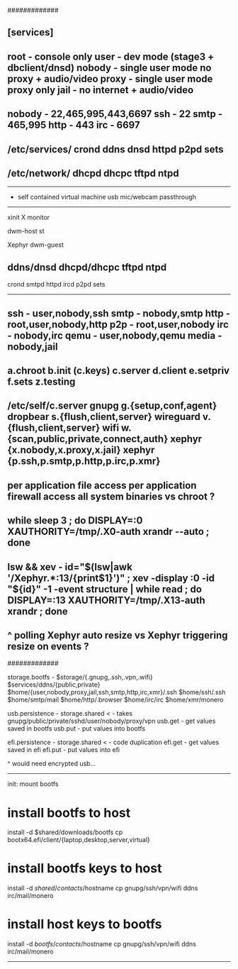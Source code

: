 
#############

[services]
-------------
   root - console only
   user - dev mode (stage3 + dbclient/dnsd)
 nobody - single user mode no proxy + audio/video
  proxy - single user mode proxy only
   jail - no internet + audio/video
-------------
 nobody - 22,465,995,443,6697
    ssh - 22
   smtp - 465,995
   http - 443
    irc - 6697
-------------
/etc/services/
 crond
 ddns
 dnsd
 httpd
 p2pd
 sets
-------------
/etc/network/
 dhcpd
 dhcpc
 tftpd
  ntpd
-------------

-------------
* self contained virtual machine usb mic/webcam passthrough
-------------

 xinit
  X
  monitor

 dwm-host
  st

 Xephyr
  dwm-guest

ddns/dnsd
dhcpd/dhcpc
tftpd
ntpd
-------------
crond
smtpd
httpd
ircd
p2pd
sets


-------------
 ssh   - user,nobody,ssh
 smtp  - nobody,smtp
 http  - root,user,nobody,http
 p2p   - root,user,nobody
 irc   - nobody,irc
 qemu  - user,nobody,qemu
 media - nobody,jail
-------------
 a.chroot b.init (c.keys)
 c.server d.client
 e.setpriv
 f.sets
 z.testing
-------------
/etc/self/c.server
 gnupg g.{setup,conf,agent}
 dropbear s.{flush,client,server}
 wireguard v.{flush,client,server}
 wifi w.{scan,public,private,connect,auth}
 xephyr {x.nobody,x.proxy,x.jail}
 xephyr {p.ssh,p.smtp,p.http,p.irc,p.xmr}
-------------
per application file access
per application firewall access
all system binaries vs chroot ?
-------------
while sleep 3 ; do DISPLAY=:0 XAUTHORITY=/tmp/.X0-auth xrandr --auto ; done
-------------
lsw && xev -
 id="$(lsw|awk '/Xephyr.*:13/{print$1}')" ;
 xev -display :0 -id "${id}" -1 -event structure | 
 while read ; do DISPLAY=:13 XAUTHORITY=/tmp/.X13-auth xrandr ; done
-------------
^ polling Xephyr auto resize vs Xephyr triggering resize on events ?
-------------
#############

storage.bootfs -
$storage/{.gnupg,.ssh,.vpn,.wifi}
$services/ddns/{public,private}
$home/{user,nobody,proxy,jail,ssh,smtp,http,irc,xmr}/.ssh
$home/ssh/.ssh
$home/smtp/mail
$home/http/.browser
$home/irc/irc
$home/xmr/monero

 usb.persistence -
  storage.shared < - takes gnupg/public/private/sshd/user/nobody/proxy/vpn
  usb.get - get values saved in bootfs
  usb.put - put values into bootfs

 efi.persistence -
  storage.shared < - code duplication
  efi.get - get values saved in efi
  efi.put - put values into efi

^ would need encrypted usb...

-------------

 init: mount bootfs

  # install bootfs to host

  install -d $shared/downloads/bootfs
  cp bootx64.efi/client/{laptop,desktop,server,virtual}

  # install bootfs keys to host

  install -d $shared/contacts/$hostname
  cp gnupg/ssh/vpn/wifi ddns irc/mail/monero

  # install host keys to bootfs

  install -d $bootfs/contacts/$hostname
  cp gnupg/ssh/vpn/wifi ddns irc/mail/monero

-------------


